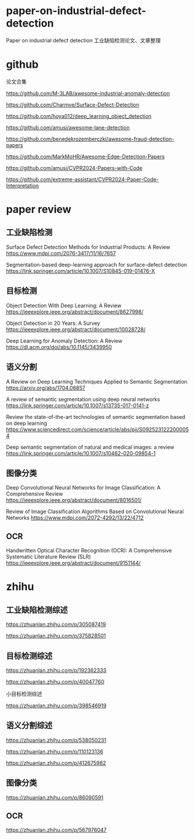 # paper-on-industrial-defect-detection
Paper on industrial defect detection
工业缺陷检测论文、文章整理

#  github 
论文合集

https://github.com/M-3LAB/awesome-industrial-anomaly-detection

https://github.com/Charmve/Surface-Defect-Detection

https://github.com/hoya012/deep_learning_object_detection

https://github.com/amusi/awesome-lane-detection

https://github.com/benedekrozemberczki/awesome-fraud-detection-papers

https://github.com/MarkMoHR/Awesome-Edge-Detection-Papers

https://github.com/amusi/CVPR2024-Papers-with-Code

https://github.com/extreme-assistant/CVPR2024-Paper-Code-Interpretation

# paper review
## 工业缺陷检测
Surface Defect Detection Methods for Industrial Products: A Review
https://www.mdpi.com/2076-3417/11/16/7657

Segmentation-based deep-learning approach for surface-defect detection
https://link.springer.com/article/10.1007/S10845-019-01476-X

## 目标检测
Object Detection With Deep Learning: A Review
https://ieeexplore.ieee.org/abstract/document/8627998/

Object Detection in 20 Years: A Survey
https://ieeexplore.ieee.org/abstract/document/10028728/

Deep Learning for Anomaly Detection: A Review
https://dl.acm.org/doi/abs/10.1145/3439950

## 语义分割
A Review on Deep Learning Techniques Applied to Semantic Segmentation
https://arxiv.org/abs/1704.06857

A review of semantic segmentation using deep neural networks
https://link.springer.com/article/10.1007/s13735-017-0141-z

Review the state-of-the-art technologies of semantic segmentation based on deep learning
https://www.sciencedirect.com/science/article/abs/pii/S0925231222000054

Deep semantic segmentation of natural and medical images: a review
https://link.springer.com/article/10.1007/s10462-020-09854-1

## 图像分类
Deep Convolutional Neural Networks for Image Classification: A Comprehensive Review
https://ieeexplore.ieee.org/abstract/document/8016501/

Review of Image Classification Algorithms Based on Convolutional Neural Networks
https://www.mdpi.com/2072-4292/13/22/4712

## OCR
Handwritten Optical Character Recognition (OCR): A Comprehensive Systematic Literature Review (SLR)
https://ieeexplore.ieee.org/abstract/document/9151144/

# zhihu

## 工业缺陷检测综述

https://zhuanlan.zhihu.com/p/305087419

https://zhuanlan.zhihu.com/p/375828501

## 目标检测综述

https://zhuanlan.zhihu.com/p/192362333

https://zhuanlan.zhihu.com/p/40047760

小目标检测综述

https://zhuanlan.zhihu.com/p/398546919

## 语义分割综述

https://zhuanlan.zhihu.com/p/538050231

https://zhuanlan.zhihu.com/p/110123136

https://zhuanlan.zhihu.com/p/412675982

## 图像分类

https://zhuanlan.zhihu.com/p/86090591

## OCR

https://zhuanlan.zhihu.com/p/567976047